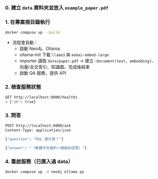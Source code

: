 ### 0. 建立 `data` 資料夾並放入 `example_paper.pdf`

### 1. 在專案根目錄執行

```bash
docker compose up --build
```

- 流程會自動：
    - 啟動 Neo4j、Ollama
    - ollama-init 下載 `llama3` 與 `mxbai-embed-large`
    - importer 讀取 `data/paper.pdf` → 建立 `:Document(text, embedding)`、向量/全文索引、知識圖，完成後結束
    - 啟動 QA 服務，提供 API

### 2. 檢查服務狀態

```bash
GET http://localhost:8000/healthz
→ {"ok": true}
```

### 3. 問答

```bash
POST http://localhost:8000/ask
Content-Type: application/json

{"question": "RUL 是什麼？"}

{"answer": "（繁體中文條列＋總結的回答）"}
```

### 4. 重啟服務（已匯入過 data）

```bash
docker compose up -d neo4j ollama qa
```